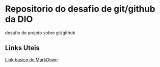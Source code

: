 # Repositorio do desafio de git/github da DIO
desafio de projeto sobre git/github

## Links Uteis 
[Link basico de MarkDown](https://www.markdownguide.org/basic-syntax/)

